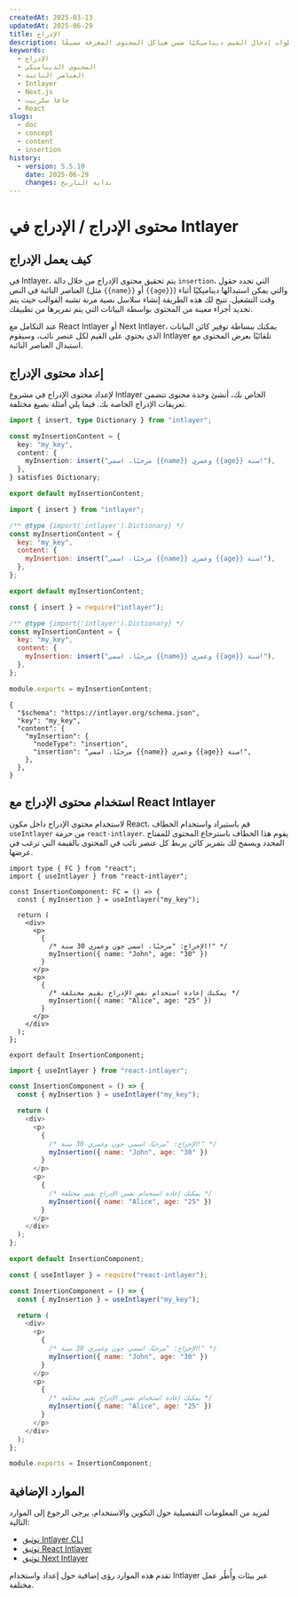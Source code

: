```yaml
---
createdAt: 2025-03-13
updatedAt: 2025-06-29
title: الإدراج
description: تعلّم كيفية إعلان واستخدام عناصر الإدراج النائبة في المحتوى الخاص بك. يوجهك هذا التوثيق خلال خطوات إدخال القيم ديناميكيًا ضمن هياكل المحتوى المعرفة مسبقًا.
keywords:
  - الإدراج
  - المحتوى الديناميكي
  - العناصر النائبة
  - Intlayer
  - Next.js
  - جافا سكريبت
  - React
slugs:
  - doc
  - concept
  - content
  - insertion
history:
  - version: 5.5.10
    date: 2025-06-29
    changes: بداية التاريخ
---
```


# محتوى الإدراج / الإدراج في Intlayer

## كيف يعمل الإدراج

في Intlayer، يتم تحقيق محتوى الإدراج من خلال دالة `insertion`، التي تحدد حقول العناصر النائبة في النص (مثل `{{name}}` أو `{{age}}`) والتي يمكن استبدالها ديناميكيًا أثناء وقت التشغيل. تتيح لك هذه الطريقة إنشاء سلاسل نصية مرنة تشبه القوالب حيث يتم تحديد أجزاء معينة من المحتوى بواسطة البيانات التي يتم تمريرها من تطبيقك.

عند التكامل مع React Intlayer أو Next Intlayer، يمكنك ببساطة توفير كائن البيانات الذي يحتوي على القيم لكل عنصر نائب، وسيقوم Intlayer تلقائيًا بعرض المحتوى مع استبدال العناصر النائبة.

## إعداد محتوى الإدراج

لإعداد محتوى الإدراج في مشروع Intlayer الخاص بك، أنشئ وحدة محتوى تتضمن تعريفات الإدراج الخاصة بك. فيما يلي أمثلة بصيغ مختلفة.

```typescript fileName="**/*.content.ts" contentDeclarationFormat="typescript"
import { insert, type Dictionary } from "intlayer";

const myInsertionContent = {
  key: "my_key",
  content: {
    myInsertion: insert("مرحبًا، اسمي {{name}} وعمري {{age}} سنة!"),
  },
} satisfies Dictionary;

export default myInsertionContent;
```

```javascript fileName="**/*.content.mjs" contentDeclarationFormat="esm"
import { insert } from "intlayer";

/** @type {import('intlayer').Dictionary} */
const myInsertionContent = {
  key: "my_key",
  content: {
    myInsertion: insert("مرحبًا، اسمي {{name}} وعمري {{age}} سنة!"),
  },
};

export default myInsertionContent;
```

```javascript fileName="**/*.content.cjs" contentDeclarationFormat="commonjs"
const { insert } = require("intlayer");

/** @type {import('intlayer').Dictionary} */
const myInsertionContent = {
  key: "my_key",
  content: {
    myInsertion: insert("مرحبًا، اسمي {{name}} وعمري {{age}} سنة!"),
  },
};

module.exports = myInsertionContent;
```

```json5 fileName="**/*.content.json" contentDeclarationFormat="json"
{
  "$schema": "https://intlayer.org/schema.json",
  "key": "my_key",
  "content": {
    "myInsertion": {
      "nodeType": "insertion",
      "insertion": "مرحبًا، اسمي {{name}} وعمري {{age}} سنة!",
    },
  },
}
```

## استخدام محتوى الإدراج مع React Intlayer

لاستخدام محتوى الإدراج داخل مكون React، قم باستيراد واستخدام الخطاف `useIntlayer` من حزمة `react-intlayer`. يقوم هذا الخطاف باسترجاع المحتوى للمفتاح المحدد ويسمح لك بتمرير كائن يربط كل عنصر نائب في المحتوى بالقيمة التي ترغب في عرضها.

```tsx fileName="**/*.tsx" codeFormat="typescript"
import type { FC } from "react";
import { useIntlayer } from "react-intlayer";

const InsertionComponent: FC = () => {
  const { myInsertion } = useIntlayer("my_key");

  return (
    <div>
      <p>
        {
          /* الإخراج: "مرحبًا، اسمي جون وعمري 30 سنة!" */
          myInsertion({ name: "John", age: "30" })
        }
      </p>
      <p>
        {
          /* يمكنك إعادة استخدام نفس الإدراج بقيم مختلفة */
          myInsertion({ name: "Alice", age: "25" })
        }
      </p>
    </div>
  );
};

export default InsertionComponent;
```

```javascript fileName="**/*.mjx" codeFormat="esm"
import { useIntlayer } from "react-intlayer";

const InsertionComponent = () => {
  const { myInsertion } = useIntlayer("my_key");

  return (
    <div>
      <p>
        {
          /* الإخراج: "مرحبًا، اسمي جون وعمري 30 سنة!" */
          myInsertion({ name: "John", age: "30" })
        }
      </p>
      <p>
        {
          /* يمكنك إعادة استخدام نفس الإدراج بقيم مختلفة */
          myInsertion({ name: "Alice", age: "25" })
        }
      </p>
    </div>
  );
};

export default InsertionComponent;
```

```javascript fileName="**/*.cjs" codeFormat="commonjs"
const { useIntlayer } = require("react-intlayer");

const InsertionComponent = () => {
  const { myInsertion } = useIntlayer("my_key");

  return (
    <div>
      <p>
        {
          /* الإخراج: "مرحبًا، اسمي جون وعمري 30 سنة!" */
          myInsertion({ name: "John", age: "30" })
        }
      </p>
      <p>
        {
          /* يمكنك إعادة استخدام نفس الإدراج بقيم مختلفة */
          myInsertion({ name: "Alice", age: "25" })
        }
      </p>
    </div>
  );
};

module.exports = InsertionComponent;
```

## الموارد الإضافية

لمزيد من المعلومات التفصيلية حول التكوين والاستخدام، يرجى الرجوع إلى الموارد التالية:

- [توثيق Intlayer CLI](https://github.com/aymericzip/intlayer/blob/main/docs/docs/ar/intlayer_cli.md)
- [توثيق React Intlayer](https://github.com/aymericzip/intlayer/blob/main/docs/docs/ar/intlayer_with_create_react_app.md)
- [توثيق Next Intlayer](https://github.com/aymericzip/intlayer/blob/main/docs/docs/ar/intlayer_with_nextjs_15.md)

تقدم هذه الموارد رؤى إضافية حول إعداد واستخدام Intlayer عبر بيئات وأُطُر عمل مختلفة.
